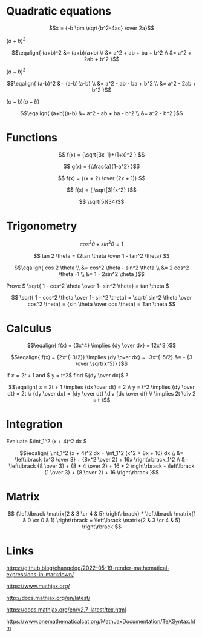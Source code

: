 # Quadratic equations

$$x = {-b \pm \sqrt{b^2-4ac} \over 2a}$$

$(a+b)^2$

$$\eqalign{
(a+b)^2 &= (a+b)(a+b) \\
        &= a^2 + ab + ba + b^2 \\
        &= a^2 + 2ab + b^2
}$$

$(a-b)^2$

$$\eqalign{
(a-b)^2 &= (a-b)(a-b) \\
        &= a^2 - ab - ba + b^2 \\
        &= a^2 - 2ab + b^2
}$$

$(a-b)(a+b)$

$$\eqalign{
(a+b)(a-b)  &= a^2 - ab + ba - b^2 \\
        &= a^2 - b^2
}$$

# Functions

$$ f(x) = {\sqrt{3x-1}+(1+x)^2 } $$


$$ g(x) = {\\frac{a}{1-a^2} }$$

$$ f(x) = {(x + 2) \over (2x + 1)} $$   


$$ f(x) = { \sqrt[3]{x^2} }$$
  
$$ \sqrt[5]{34}$$
  
# Trigonometry

$$ cos^2 \theta + sin^2 \theta  = 1  $$

$$ tan 2 \theta = {2tan \theta  \over 1 - tan^2 \theta}  $$

$$\eqalign{
cos 2 \theta \\
                       &= cos^2 \theta - sin^2 \theta \\
                       &=  2 cos^2  \theta -1 \\
                       &= 1 - 2sin^2 \theta 
}$$

Prove $ \sqrt{ 1 - cos^2 \theta \over 1- sin^2 \theta} = tan \theta $

$$ \sqrt{ 1 - cos^2 \theta \over 1- sin^2 \theta} = \sqrt{ sin^2 \theta \over cos^2 \theta} = {sin \theta \over cos \theta}  = Tan \theta $$

# Calculus

$$\eqalign{
f(x) = {3x^4} \implies {dy \over dx} = 12x^3
}$$

$$\eqalign{
f(x) = {2x^{-3/2}} \implies  {dy \over dx} = -3x^{-5/2} &= - {3 \over \sqrt{x^5}}
}$$

If $x = 2t + 1$ and $ y = t^2$ find ${dy \over dx}$ ?

$$\eqalign{
x = 2t + 1 \implies  {dx \over dt} = 2 \\
        y = t^2 \implies  {dy \over dt} = 2t \\
        {dy \over dx} = {dy \over dt} \div {dx \over dt} \\
         \implies 2t \div 2 = t
}$$

# Integration

Evaluate $\int_1^2 (x + 4)^2 dx $

$$\eqalign{
\int_1^2 (x + 4)^2 dx =  \int_1^2 (x^2 + 8x + 16) dx \\
        &= \left\lbrack {x^3 \over 3} + {8x^2 \over 2}  + 16x \right\rbrack_1^2 \\
        &= \left\lbrack {8 \over 3} + {8 * 4 \over 2}  + 16 * 2 \right\rbrack - \left\lbrack {1 \over 3} + {8 \over 2}  + 16  \right\rbrack 
}$$

# Matrix

$$ {\left\lbrack \matrix{2 & 3 \cr 4 & 5} \right\rbrack} * \left\lbrack \matrix{1 & 0 \cr 0 & 1} \right\rbrack = \left\lbrack \matrix{2 & 3 \cr 4 & 5} \right\rbrack $$

# Links

https://github.blog/changelog/2022-05-19-render-mathematical-expressions-in-markdown/

https://www.mathjax.org/

http://docs.mathjax.org/en/latest/

https://docs.mathjax.org/en/v2.7-latest/tex.html

https://www.onemathematicalcat.org/MathJaxDocumentation/TeXSyntax.htm
